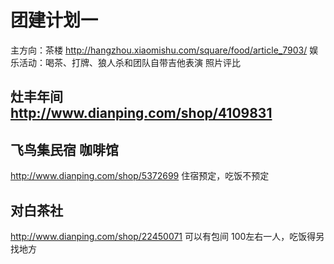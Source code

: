 # 团建计划一
主方向：茶楼 http://hangzhou.xiaomishu.com/square/food/article_7903/
娱乐活动：喝茶、打牌、狼人杀和团队自带吉他表演
照片评比
## 灶丰年间 http://www.dianping.com/shop/4109831

## 飞鸟集民宿 咖啡馆
http://www.dianping.com/shop/5372699
住宿预定，吃饭不预定

## 对白茶社
http://www.dianping.com/shop/22450071
可以有包间 100左右一人，吃饭得另找地方




